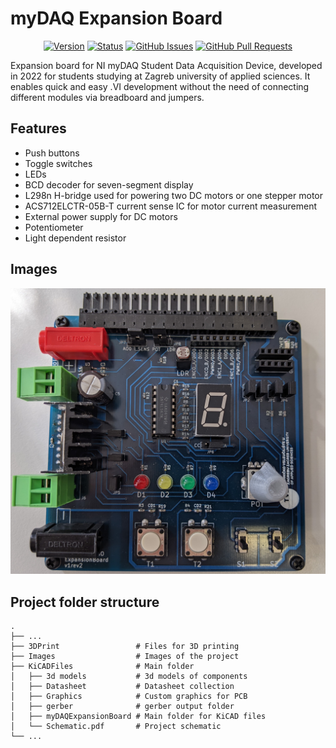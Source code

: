 # myDAQ Expansion Board

<div align="center">
 
[![Version](https://img.shields.io/github/v/release/jkordek1/myDAQ-Expansion-Board)](https://github.com/jkordek1/myDAQ-Expansion-Board/releases/tag/Initial)
[![Status](https://img.shields.io/badge/status-active-success.svg)]()
[![GitHub Issues](https://img.shields.io/github/issues/jkordek1/myDAQ-Expansion-Board)](https://github.com/jkordek1/myDAQ-Expansion-Board/issues)
[![GitHub Pull Requests](https://img.shields.io/github/issues-pr/jkordek1/myDAQ-Expansion-Board)](https://github.com/jkordek1/myDAQ-Expansion-Board/pulls)
 
 </div>
 
 Expansion board for NI myDAQ Student Data Acquisition Device, developed in 2022 for students studying at Zagreb university of applied sciences.
 It enables quick and easy .VI development without the need of connecting different modules via breadboard and jumpers.
 
 ## Features
 - Push buttons
 - Toggle switches
 - LEDs
 - BCD decoder for seven-segment display
 - L298n H-bridge used for powering two DC motors or one stepper motor
 - ACS712ELCTR-05B-T current sense IC for motor current measurement
 - External power supply for DC motors
 - Potentiometer
 - Light dependent resistor

## Images
<p align="center">
  <img width="800" src="https://raw.githubusercontent.com/jkordek1/myDAQ-Expansion-Board/main/Images/Front.jpg">
</p>

## Project folder structure
    .
    ├── ...
    ├── 3DPrint                 # Files for 3D printing
    ├── Images                  # Images of the project
    ├── KiCADFiles              # Main folder
    │   ├── 3d models           # 3d models of components
    │   ├── Datasheet           # Datasheet collection
    │   ├── Graphics            # Custom graphics for PCB
    │   ├── gerber              # gerber output folder
    │   ├── myDAQExpansionBoard # Main folder for KiCAD files
    │   └── Schematic.pdf       # Project schematic
    └── ...
